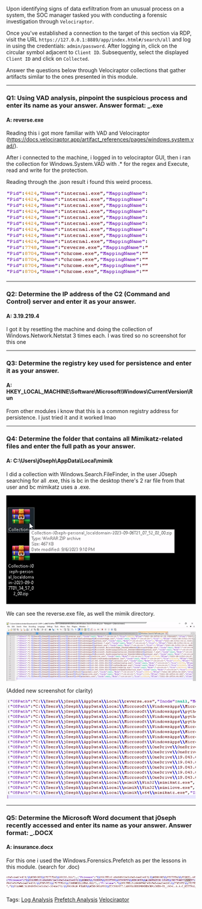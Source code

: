 
Upon identifying signs of data exfiltration from an unusual process on a system, the SOC manager tasked you with conducting a forensic investigation through `Velociraptor`.

Once you've established a connection to the target of this section via RDP, visit the URL `https://127.0.0.1:8889/app/index.html#/search/all` and log in using the credentials: `admin/password`. After logging in, click on the circular symbol adjacent to `Client ID`. Subsequently, select the displayed `Client ID` and click on `Collected`.

Answer the questions below through Velociraptor collections that gather artifacts similar to the ones presented in this module.

___

### Q1: Using VAD analysis, pinpoint the suspicious process and enter its name as your answer. Answer format: _.exe

#### A: reverse.exe

Reading this i got more familiar with VAD and Velociraptor (https://docs.velociraptor.app/artifact_references/pages/windows.system.vad/).

After i connected to the machine, i logged in to velociraptor GUI, then i ran the collection for Windows.System.VAD with .* for the regex and Execute, read and write for the protection.

Reading through the .json result i found this weird process.

![](../../Img/Pasted%20image%2020250826192253.png)

___

### Q2: Determine the IP address of the C2 (Command and Control) server and enter it as your answer.

#### A: 3.19.219.4

I got it by resetting the machine and doing the collection of Windows.Network.Netstat 3 times each. I was tired so no screenshot for this one

___

### Q3: Determine the registry key used for persistence and enter it as your answer.

#### A: HKEY_LOCAL_MACHINE\Software\Microsoft\Windows\CurrentVersion\Run

From other modules i know that this is a common registry address for persistence. I just tried it and it worked lmao

___

### Q4: Determine the folder that contains all Mimikatz-related files and enter the full path as your answer.

#### A: C:\Users\j0seph\AppData\Local\mimik

I did a collection with Windows.Search.FileFinder, in the user J0seph searching for all .exe, this is bc in the desktop there's 2 rar file from that user and bc mimikatz uses a .exe.

![](../../Img/Pasted%20image%2020250826195156.png)

We can see the reverse.exe file, as well the mimik directory.

![](../../Img/Pasted%20image%2020250826200219.png)

(Added new screenshot for clarity)

![](../../Img/Pasted%20image%2020250826200632.png)

___

### Q5: Determine the Microsoft Word document that j0seph recently accessed and enter its name as your answer. Answer format: _.DOCX

#### A: insurance.docx

For this one i used the Windows.Forensics.Prefetch as per the lessons in this module. (search for .doc)

![](../../Img/Pasted%20image%2020250826200908.png)


Tags: [Log Analysis](../../Index/Log%20Analysis.md) [Prefetch Analysis](../../Index/Prefetch%20Analysis.md) [Velociraptor](../../Index/Velociraptor.md) 



